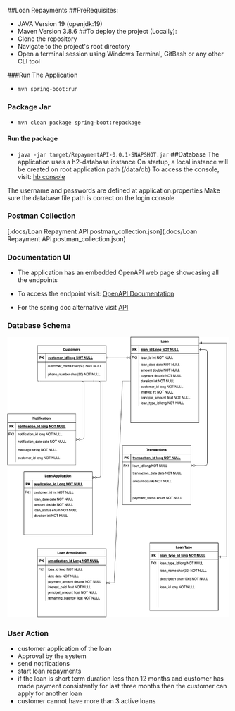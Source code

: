 ##Loan Repayments
##PreRequisites:
- JAVA Version 19 (openjdk:19)
- Maven Version 3.8.6
##To deploy the project (Locally):
- Clone the repository
- Navigate to the project's root directory
- Open a terminal session using Windows Terminal, GitBash or any other CLI tool

###Run The Application
- `mvn spring-boot:run`
### Package Jar
- `mvn clean package spring-boot:repackage`
#### Run the package
- `java -jar target/RepaymentAPI-0.0.1-SNAPSHOT.jar`
##Database
The application uses a h2-database instance
On startup, a local instance will be created on root application path (/data/db)
To access the console, visit: [hb console](http://localhost:8082/h2-console)

The username and passwords are defined at application.properties
Make sure the database file path is correct on the login console
### Postman Collection
[.docs/Loan Repayment API.postman_collection.json](.docs/Loan Repayment API.postman_collection.json)
### Documentation UI
- The application has an embedded OpenAPI  web page showcasing all the endpoints
- To access the endpoint visit:
  [OpenAPI Documentation](http://127.0.0.1:8082/swagger-ui/index.html#/)

- For the spring doc alternative visit
  [API](http://127.0.0.1:8082/v3/api-docs)
### Database Schema
![img_1.png](img.png)

### User Action 

- customer application of the loan 
- Approval by the system
- send notifications 
- start loan repayments 
- if the loan  is short term duration less than 12 months and customer has made payment consistently for last three months
 then the customer can apply for another loan
- customer cannot have more than 3 active loans 





